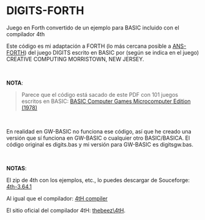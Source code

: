# DIGITS-FORTH
Juego en Forth convertido de un ejemplo para BASIC incluido con el compilador 4th

Este código es mi adaptación a FORTH (lo más cercana posible a [ANS-FORTH](http://www.forth.org/ansforth/ansforth.html)) del juego DIGITS escrito en BASIC por (según se indica en el juego) CREATIVE COMPUTING  MORRISTOWN, NEW JERSEY.

<br>

**NOTA**:
> Parece que el código está sacado de este PDF con 101 juegos escritos en BASIC: [BASIC Computer Games Microcomputer Edition (1978)](https://annarchive.com/files/Basic_Computer_Games_Microcomputer_Edition.pdf)

<br>

En realidad en GW-BASIC no funciona ese código, así que he creado una versión que sí funciona en GW-BASIC o cualquier otro BASIC/BASICA.
El código original es digits.bas y mi versión para GW-BASIC es digitsgw.bas.

<br>

**NOTAS**:

El zip de 4th con los ejemplos, etc., lo puedes descargar de Souceforge: [4th-3.64.1](https://sourceforge.net/projects/forth-4th/files/4th-3.64.1/)

Al igual que el compilador: [4tH compiler](https://sourceforge.net/projects/forth-4th/)

El sitio oficial del compilador 4tH: [thebeez\4tH](https://thebeez.home.xs4all.nl/4tH/).

